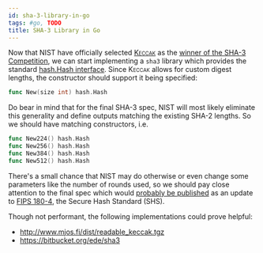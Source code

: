 ```yaml
---
id: sha-3-library-in-go
tags: #go, TODO
title: SHA-3 Library in Go
---
```


Now that NIST have officially selected [<span style="font-variant: small-caps">Keccak</span>](http://keccak.noekeon.org/) as the [winner of the SHA-3 Competition](http://www.nist.gov/itl/csd/sha-100212.cfm), we can start implementing a `sha3` library which provides the standard [hash.Hash interface](http://golang.org/pkg/hash/#Hash). Since <span style="font-variant: small-caps">Keccak</span> allows for custom digest lengths, the constructor should support it being specified:

```go
func New(size int) hash.Hash
```

Do bear in mind that for the final SHA-3 spec, NIST will most likely eliminate this generality and define outputs matching the existing SHA-2 lengths. So we should have matching constructors, i.e.

```go
func New224() hash.Hash
func New256() hash.Hash
func New384() hash.Hash
func New512() hash.Hash
```

There's a small chance that NIST may do otherwise or even change some parameters like the number of rounds used, so we should pay close attention to the final spec which would [probably be published](http://csrc.nist.gov/publications/PubsFIPS.html) as an update to [FIPS 180-4](http://csrc.nist.gov/publications/fips/fips180-4/fips-180-4.pdf), the Secure Hash Standard (SHS).

Though not performant, the following implementations could prove helpful:

* http://www.mjos.fi/dist/readable_keccak.tgz
* https://bitbucket.org/ede/sha3